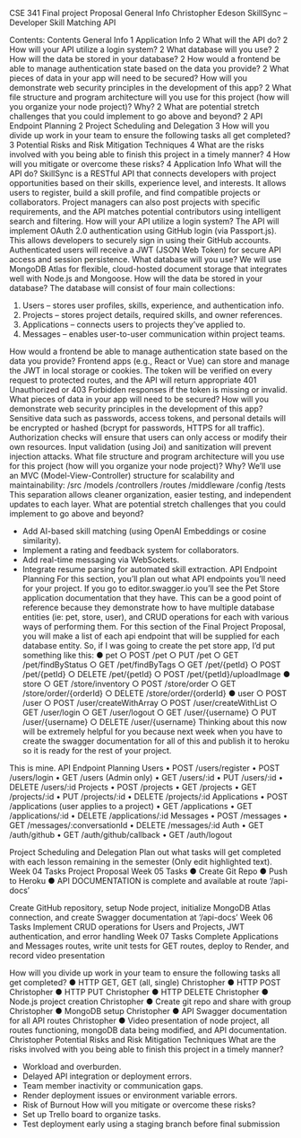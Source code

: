 


CSE 341 Final project Proposal
General Info
Christopher Edeson
SkillSync – Developer Skill Matching API

Contents:
Contents
General Info	1
Application Info	2
What will the API do?	2
How will your API utilize a login system?	2
What database will you use?	2
How will the data be stored in your database?	2
How would a frontend be able to manage authentication state based on the data you provide?	2
What pieces of data in your app will need to be secured? How will you demonstrate web security principles in the development of this app?	2
What file structure and program architecture will you use for this project (how will you organize your node project)? Why?	2
What are potential stretch challenges that you could implement to go above and beyond?	2
API Endpoint Planning	2
Project Scheduling and Delegation	3
How will you divide up work in your team to ensure the following tasks all get completed?	3
Potential Risks and Risk Mitigation Techniques	4
What are the risks involved with you being able to finish this project in a timely manner?	4
How will you mitigate or overcome these risks?	4
Application Info
What will the API do?
SkillSync is a RESTful API that connects developers with project opportunities based on their skills, experience level, and interests. It allows users to register, build a skill profile, and find compatible projects or collaborators. Project managers can also post projects with specific requirements, and the API matches potential contributors using intelligent search and filtering.
How will your API utilize a login system?
The API will implement OAuth 2.0 authentication using GitHub login (via Passport.js). This allows developers to securely sign in using their GitHub accounts. Authenticated users will receive a JWT (JSON Web Token) for secure API access and session persistence.
What database will you use?
We will use MongoDB Atlas for flexible, cloud-hosted document storage that integrates well with Node.js and Mongoose.
How will the data be stored in your database?
The database will consist of four main collections:
1.	Users – stores user profiles, skills, experience, and authentication info.
2.	Projects – stores project details, required skills, and owner references.
3.	Applications – connects users to projects they’ve applied to.
4.	Messages – enables user-to-user communication within project teams.

How would a frontend be able to manage authentication state based on the data you provide?
Frontend apps (e.g., React or Vue) can store and manage the JWT in local storage or cookies. The token will be verified on every request to protected routes, and the API will return appropriate 401 Unauthorized or 403 Forbidden responses if the token is missing or invalid.
What pieces of data in your app will need to be secured? How will you demonstrate web security principles in the development of this app?
Sensitive data such as passwords, access tokens, and personal details will be encrypted or hashed (bcrypt for passwords, HTTPS for all traffic). Authorization checks will ensure that users can only access or modify their own resources. Input validation (using Joi) and sanitization will prevent injection attacks.
What file structure and program architecture will you use for this project (how will you organize your node project)? Why?
We’ll use an MVC (Model-View-Controller) structure for scalability and maintainability: 
/src
  /models
  /controllers
  /routes
  /middleware
  /config
  /tests
This separation allows cleaner organization, easier testing, and independent updates to each layer.
What are potential stretch challenges that you could implement to go above and beyond?
-  Add AI-based skill matching (using OpenAI Embeddings or cosine similarity).
-  Implement a rating and feedback system for collaborators.
-  Add real-time messaging via WebSockets.
-  Integrate resume parsing for automated skill extraction.
API Endpoint Planning
For this section, you’ll plan out what API endpoints you’ll need for your project. If you go to editor.swagger.io you’ll see the Pet Store application documentation that they have. This can be a good point of reference because they demonstrate how to have multiple database entities (ie: pet, store, user), and CRUD operations for each with various ways of performing them. For this section of the Final Project Proposal, you will make a list of each api endpoint that will be supplied for each database entity. So, if I was going to create the pet store app, I’d put something like this: 
●	pet
○	POST /pet
○	PUT /pet
○	GET /pet/findByStatus
○	GET /pet/findByTags
○	GET /pet/{petId}
○	POST /pet/{petId}
○	DELETE /pet/{petId}
○	POST /pet/{petId}/uploadImage
●	store
○	GET /store/inventory
○	POST /store/order
○	GET /store/order/{orderId}
○	DELETE /store/order/{orderId}
●	user
○	POST /user
○	POST /user/createWithArray
○	POST /user/createWithList
○	GET /user/login
○	GET /user/logout
○	GET /user/{username}
○	PUT /user/{username}
○	DELETE /user/{username}
Thinking about this now will be extremely helpful for you because next week when you have to create the swagger documentation for all of this and publish it to heroku so it is ready for the rest of your project.

This is mine.
API Endpoint Planning
Users
•	POST /users/register
•	POST /users/login
•	GET /users (Admin only)
•	GET /users/:id
•	PUT /users/:id
•	DELETE /users/:id
Projects
•	POST /projects
•	GET /projects
•	GET /projects/:id
•	PUT /projects/:id
•	DELETE /projects/:id
Applications
•	POST /applications (user applies to a project)
•	GET /applications
•	GET /applications/:id
•	DELETE /applications/:id
Messages
•	POST /messages
•	GET /messages/:conversationId
•	DELETE /messages/:id
Auth
•	GET /auth/github
•	GET /auth/github/callback
•	GET /auth/logout


Project Scheduling and Delegation
Plan out what tasks will get completed with each lesson remaining in the semester (Only edit highlighted text).
Week 04 Tasks	Project Proposal
Week 05 Tasks	●	Create Git Repo
●	Push to Heroku
●	API DOCUMENTATION is complete and available at route ‘/api-docs’

Create GitHub repository, setup Node project, initialize MongoDB Atlas connection, and create Swagger documentation at ‘/api-docs’
Week 06 Tasks	Implement CRUD operations for Users and Projects, JWT authentication, and error handling
Week 07 Tasks	Complete Applications and Messages routes, write unit tests for GET routes, deploy to Render, and record video presentation

How will you divide up work in your team to ensure the following tasks all get completed?
●	HTTP GET, GET (all, single) Christopher
●	HTTP POST Christopher
●	HTTP PUT Christopher
●	HTTP DELETE Christopher
●	Node.js project creation Christopher
●	Create git repo and share with group Christopher
●	MongoDB setup Christopher
●	API Swagger documentation for all API routes Christopher
●	Video presentation of node project, all routes functioning, mongoDB data being modified, and API documentation. Christopher
Potential Risks and Risk Mitigation Techniques
What are the risks involved with you being able to finish this project in a timely manner?

-  Workload and overburden.
-  Delayed API integration or deployment errors.
-  Team member inactivity or communication gaps.
-  Render deployment issues or environment variable errors.
- Risk of Burnout
How will you mitigate or overcome these risks?
-	Set up Trello board to organize tasks.
-	Test deployment early using a staging branch before final submission